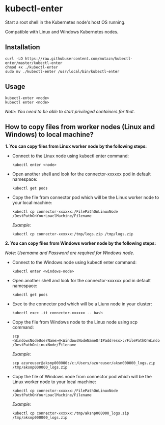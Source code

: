 # kubectl-enter

Start a root shell in the Kubernetes node's host OS running.

Compatible with Linux and Windows Kubernetes nodes.

## Installation

```
curl -LO https://raw.githubusercontent.com/mutazn/kubectl-enter/master/kubectl-enter
chmod +x ./kubectl-enter
sudo mv ./kubectl-enter /usr/local/bin/kubectl-enter
```

## Usage

```
kubectl-enter <node>
kubectl enter <node>
```
*Note: You need to be able to start privileged containers for that.*

## How to copy files from worker nodes (Linux and Windows) to local machine?
**1. You can copy files from Linux worker node by the following steps:**
- Connect to the Linux node using kubectl enter command: 
  ```
  kubectl enter <node>
  ```
- Open another shell and look for the connector-xxxxxx pod in default namespace: 
  ```
  kubectl get pods
  ```
- Copy the file from connector pod which will be the Linux worker node to your local machine:
  ```
  kubectl cp connector-xxxxxx:/FilePathOnLinuxNode /DestPathOnYourLoaclMachine/Filename
  ```
  *Example:*
  ```
  kubectl cp connector-xxxxxx:/tmp/logs.zip /tmp/logs.zip
  ```
**2. You can copy files from Windows worker node by the following steps:**

*Note: Username and Password are required for Windows node.*
- Connect to the Windows node using kubectl enter command: 
  ```
  kubectl enter <windows-node>
  ```
- Open another shell and look for the connector-xxxxxx pod in default namespace: 
  ```
  kubectl get pods
  ```
- Exec to the connector pod which will be a Liunx node in your cluster:
  ```
  kubectl exec -it connector-xxxxxx -- bash
  ```
- Copy the file from Windows node to the Linux node using scp command:
  ```
  scp <WindowsNodeUserName>@<WindowsNodeNameOrIPaddress>:/FilePathOnWindowsNode /DestPathOnLinuxNode/Filename
  ```
  *Example:*
  ```
  scp azureuser@aksnp000000:/c:/Users/azureuser/aksn000000_logs.zip /tmp/aksnp000000_logs.zip
  ```
- Copy the file of Windows node from connector pod which will be the Linux worker node to your local machine:
  ```
  kubectl cp connector-xxxxxx:/FilePathOnLinuxNode /DestPathOnYourLoaclMachine/Filename
  ```
  *Example:*
  ```
  kubectl cp connector-xxxxxx:/tmp/aksnp000000_logs.zip /tmp/aksnp000000_logs.zip
  ```
